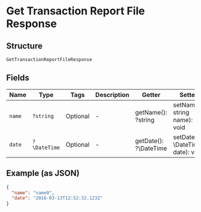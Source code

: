 
# Get Transaction Report File Response

## Structure

`GetTransactionReportFileResponse`

## Fields

| Name | Type | Tags | Description | Getter | Setter |
|  --- | --- | --- | --- | --- | --- |
| `name` | `?string` | Optional | - | getName(): ?string | setName(?string name): void |
| `date` | `?\DateTime` | Optional | - | getDate(): ?\DateTime | setDate(?\DateTime date): void |

## Example (as JSON)

```json
{
  "name": "name0",
  "date": "2016-03-13T12:52:32.123Z"
}
```

